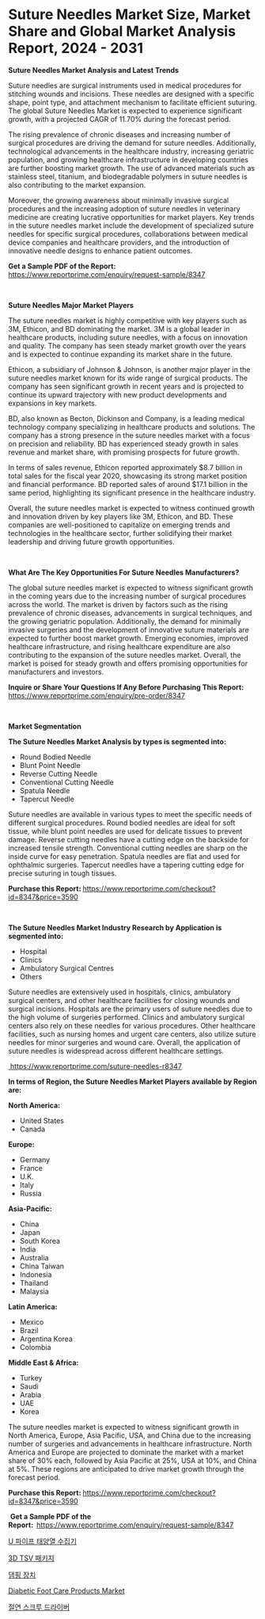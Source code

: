 <p><h1>Suture Needles Market Size, Market Share and Global Market Analysis Report, 2024 - 2031</h1></p><p><strong>Suture Needles Market Analysis and Latest Trends</strong></p>
<p><p>Suture needles are surgical instruments used in medical procedures for stitching wounds and incisions. These needles are designed with a specific shape, point type, and attachment mechanism to facilitate efficient suturing. The global Suture Needles Market is expected to experience significant growth, with a projected CAGR of 11.70% during the forecast period.</p><p>The rising prevalence of chronic diseases and increasing number of surgical procedures are driving the demand for suture needles. Additionally, technological advancements in the healthcare industry, increasing geriatric population, and growing healthcare infrastructure in developing countries are further boosting market growth. The use of advanced materials such as stainless steel, titanium, and biodegradable polymers in suture needles is also contributing to the market expansion.</p><p>Moreover, the growing awareness about minimally invasive surgical procedures and the increasing adoption of suture needles in veterinary medicine are creating lucrative opportunities for market players. Key trends in the suture needles market include the development of specialized suture needles for specific surgical procedures, collaborations between medical device companies and healthcare providers, and the introduction of innovative needle designs to enhance patient outcomes.</p></p>
<p><strong>Get a Sample PDF of the Report:&nbsp;</strong> <a href="https://www.reportprime.com/enquiry/request-sample/8347">https://www.reportprime.com/enquiry/request-sample/8347</a></p>
<p>&nbsp;</p>
<p><strong>Suture Needles Major Market Players</strong></p>
<p><p>The suture needles market is highly competitive with key players such as 3M, Ethicon, and BD dominating the market. 3M is a global leader in healthcare products, including suture needles, with a focus on innovation and quality. The company has seen steady market growth over the years and is expected to continue expanding its market share in the future.</p><p>Ethicon, a subsidiary of Johnson & Johnson, is another major player in the suture needles market known for its wide range of surgical products. The company has seen significant growth in recent years and is projected to continue its upward trajectory with new product developments and expansions in key markets.</p><p>BD, also known as Becton, Dickinson and Company, is a leading medical technology company specializing in healthcare products and solutions. The company has a strong presence in the suture needles market with a focus on precision and reliability. BD has experienced steady growth in sales revenue and market share, with promising prospects for future growth.</p><p>In terms of sales revenue, Ethicon reported approximately $8.7 billion in total sales for the fiscal year 2020, showcasing its strong market position and financial performance. BD reported sales of around $17.1 billion in the same period, highlighting its significant presence in the healthcare industry.</p><p>Overall, the suture needles market is expected to witness continued growth and innovation driven by key players like 3M, Ethicon, and BD. These companies are well-positioned to capitalize on emerging trends and technologies in the healthcare sector, further solidifying their market leadership and driving future growth opportunities.</p></p>
<p>&nbsp;</p>
<p><strong>What Are The Key Opportunities For Suture Needles Manufacturers?</strong></p>
<p><p>The global suture needles market is expected to witness significant growth in the coming years due to the increasing number of surgical procedures across the world. The market is driven by factors such as the rising prevalence of chronic diseases, advancements in surgical techniques, and the growing geriatric population. Additionally, the demand for minimally invasive surgeries and the development of innovative suture materials are expected to further boost market growth. Emerging economies, improved healthcare infrastructure, and rising healthcare expenditure are also contributing to the expansion of the suture needles market. Overall, the market is poised for steady growth and offers promising opportunities for manufacturers and investors.</p></p>
<p><strong>Inquire or Share Your Questions If Any Before Purchasing This Report:</strong> <a href="https://www.reportprime.com/enquiry/pre-order/8347">https://www.reportprime.com/enquiry/pre-order/8347</a></p>
<p>&nbsp;</p>
<p><strong>Market Segmentation</strong></p>
<p><strong>The Suture Needles Market Analysis by types is segmented into:</strong></p>
<p><ul><li>Round Bodied Needle</li><li>Blunt Point Needle</li><li>Reverse Cutting Needle</li><li>Conventional Cutting Needle</li><li>Spatula Needle</li><li>Tapercut Needle</li></ul></p>
<p><p>Suture needles are available in various types to meet the specific needs of different surgical procedures. Round bodied needles are ideal for soft tissue, while blunt point needles are used for delicate tissues to prevent damage. Reverse cutting needles have a cutting edge on the backside for increased tensile strength. Conventional cutting needles are sharp on the inside curve for easy penetration. Spatula needles are flat and used for ophthalmic surgeries. Tapercut needles have a tapering cutting edge for precise suturing in tough tissues.</p></p>
<p><strong>Purchase this Report:&nbsp;</strong><a href="https://www.reportprime.com/checkout?id=8347&price=3590">https://www.reportprime.com/checkout?id=8347&price=3590</a></p>
<p>&nbsp;</p>
<p><strong>The Suture Needles Market Industry Research by Application is segmented into:</strong></p>
<p><ul><li>Hospital</li><li>Clinics</li><li>Ambulatory Surgical Centres</li><li>Others</li></ul></p>
<p><p>Suture needles are extensively used in hospitals, clinics, ambulatory surgical centers, and other healthcare facilities for closing wounds and surgical incisions. Hospitals are the primary users of suture needles due to the high volume of surgeries performed. Clinics and ambulatory surgical centers also rely on these needles for various procedures. Other healthcare facilities, such as nursing homes and urgent care centers, also utilize suture needles for minor surgeries and wound care. Overall, the application of suture needles is widespread across different healthcare settings.</p></p>
<p><a href="https://www.reportprime.com/suture-needles-r8347">&nbsp;https://www.reportprime.com/suture-needles-r8347</a></p>
<p><strong>In terms of Region, the Suture Needles Market Players available by Region are:</strong></p>
<p>
    <p> <strong> North America: </strong>
        <ul>
            <li>United States</li>
            <li>Canada</li>
        </ul>
        </p> 
    <p> <strong> Europe: </strong>
        <ul>
            <li>Germany</li>
            <li>France</li>
            <li>U.K.</li>
            <li>Italy</li>
            <li>Russia</li>
        </ul>
        </p> 
    <p> <strong> Asia-Pacific: </strong>
        <ul>
            <li>China</li>
            <li>Japan</li>
            <li>South Korea</li>
            <li>India</li>
            <li>Australia</li>
            <li>China Taiwan</li>
            <li>Indonesia</li>
            <li>Thailand</li>
            <li>Malaysia</li>
        </ul>
        </p> 
    <p> <strong> Latin America: </strong>
        <ul>
            <li>Mexico</li>
            <li>Brazil</li>
            <li>Argentina Korea</li>
            <li>Colombia</li>
        </ul>
        </p> 
    <p> <strong> Middle East & Africa: </strong>
        <ul>
            <li>Turkey</li>
            <li>Saudi</li>
            <li>Arabia</li>
            <li>UAE</li>
            <li>Korea</li>
        </ul>
    </p>
    </p>
<p><p>The suture needles market is expected to witness significant growth in North America, Europe, Asia Pacific, USA, and China due to the increasing number of surgeries and advancements in healthcare infrastructure. North America and Europe are projected to dominate the market with a market share of 30% each, followed by Asia Pacific at 25%, USA at 10%, and China at 5%. These regions are anticipated to drive market growth through the forecast period.</p></p>
<p><strong>Purchase this Report: </strong><a href="https://www.reportprime.com/checkout?id=8347&price=3590">https://www.reportprime.com/checkout?id=8347&price=3590</a></p>
<p>&nbsp;<strong>Get a Sample PDF of the Report:&nbsp;&nbsp;</strong><a href="https://www.reportprime.com/enquiry/request-sample/8347">https://www.reportprime.com/enquiry/request-sample/8347</a></p>
<p><strong></strong></p>
<p><p><a href="https://medium.com/@lizaheller2023/u-%ED%8C%8C%EC%9D%B4%ED%94%84-%ED%83%9C%EC%96%91%EC%97%B4-%EC%A7%91%EA%B4%91%EA%B8%B0-%EC%8B%9C%EC%9E%A5%EC%9D%80-%EC%8B%9C%EC%9E%A5-%EC%A0%90%EC%9C%A0%EC%9C%A8-%EC%8B%9C%EC%9E%A5-%ED%8A%B8%EB%A0%8C%EB%93%9C-%EB%B0%8F-%EC%8B%9C%EC%9E%A5-%EC%84%B1%EC%9E%A5%EC%97%90-%EB%8C%80%ED%95%9C-%EC%A0%95%EB%B3%B4%EB%A5%BC-%EC%A0%9C%EA%B3%B5%ED%95%A9%EB%8B%88%EB%8B%A4-058b19f992bf">U 파이프 태양열 수집기</a></p><p><a href="https://github.com/vseigx30c9a1j/Market-Research-Report-List-2/blob/main/516838783683.md">3D TSV 패키지</a></p><p><a href="https://medium.com/@bereniceroberts1978/%EA%B0%90%EC%87%A0%EC%9E%A5%EC%B9%98-%EC%8B%9C%EC%9E%A5-%EC%84%B1%EA%B3%B5%EC%A0%81%EC%9D%B8-%EB%B9%84%EC%A6%88%EB%8B%88%EC%8A%A4-%EC%A0%84%EB%9E%B5%EC%9D%98-%EC%97%B4%EC%87%A0-2031%EB%85%84%EA%B9%8C%EC%A7%80-%EC%98%88%EC%B8%A1-8f74639f6584">댐핑 장치</a></p><p><a href="https://github.com/AndreanneHane2023/Market-Research-Report-List-1/blob/main/diabetic-foot-care-products-market.md">Diabetic Foot Care Products Market</a></p><p><a href="https://github.com/AidenReinger/Market-Research-Report-List-1/blob/main/326868973022.md">절연 스크루 드라이버</a></p></p>